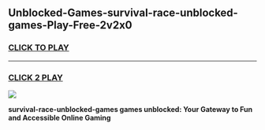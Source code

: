 
## Unblocked-Games-survival-race-unblocked-games-Play-Free-2v2x0
<h3>
<a href="https://premium76.site?title=survival-race-unblocked-games&ref=10A">CLICK TO PLAY</a></h3>
<hr>

<h3>
<a href="https://premium76.site?title=survival-race-unblocked-games&ref=10A">CLICK 2 PLAY</a>
  
</h3>

<a href="https://premium76.site?title=survival-race-unblocked-games&ref=10A"><img src="https://clearcache.store/games.png"></a>


**survival-race-unblocked-games games unblocked: Your Gateway to Fun and Accessible Online Gaming**
